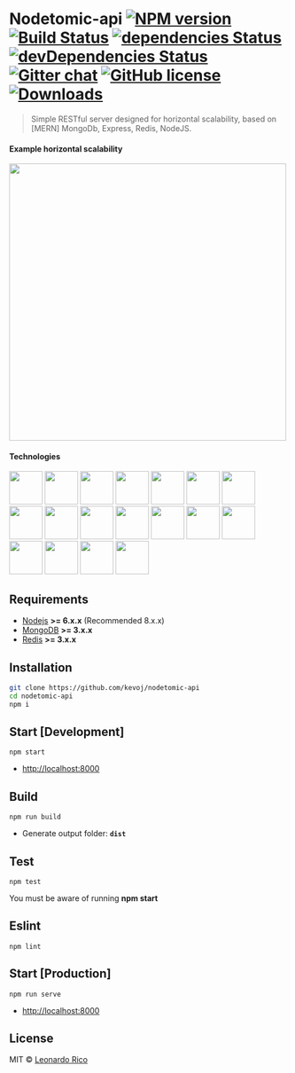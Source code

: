 # Nodetomic-api [![NPM version](https://badge.fury.io/js/nodetomic-api.svg)](https://npmjs.org/package/nodetomic-api) [![Build Status](https://travis-ci.org/kevoj/nodetomic-api.svg?branch=master)](https://travis-ci.org/kevoj/nodetomic-api) [![dependencies Status](https://david-dm.org/kevoj/nodetomic-api/status.svg)](https://david-dm.org/kevoj/nodetomic-api) [![devDependencies Status](https://david-dm.org/kevoj/nodetomic-api/dev-status.svg)](https://david-dm.org/kevoj/nodetomic-api?type=dev) [![Gitter chat](https://img.shields.io/gitter/room/kevoj/scaling-fullstack.svg)](https://gitter.im/scaling-fullstack/Lobby) [![GitHub license](https://img.shields.io/badge/license-MIT-green.svg?style=flat-square)](https://raw.githubusercontent.com/kevoj/nodetomic-api/master/LICENSE) [![Downloads](https://img.shields.io/npm/dt/nodetomic-api.svg?style=flat-square)](https://npmjs.org/package/nodetomic-api)

> Simple RESTful server designed for horizontal scalability, based on [MERN] MongoDb, Express, Redis, NodeJS.

#### Example horizontal scalability

<img src="https://applicationarchitecture.files.wordpress.com/2010/06/f0028-horizontal-scalability-typical-scenario.png" width="500">

#### Technologies

<a><img src="http://solucionesit.ldtsynergy.com/-/Srvs015/MongoDB/file/view/mongodb.png/547250106/315x368/mongodb.png" width="60"></a>
<a><img src="http://code.runnable.com/images/provider-icons/icon-express-alt.svg" width="60"></a>
<a><img src="https://chris.lu/upload/images/redis.png" width="60"></a>
<a><img src="http://oraclelinuxworld.com/wp-content/uploads/2016/01/NodeJS-Small-Blog-Feature-Image-.jpg" width="60"></a>
<a><img src="http://www.themightycribb.com/wp-content/uploads/2016/08/gulpjs-logo.jpg" width="60"></a>
<a><img src="https://cms-assets.tutsplus.com/uploads/users/16/posts/24511/preview_image/babel-1.png" width="60"></a>
<a><img src="https://avatars0.githubusercontent.com/u/8770005?v=3&s=400" width="60"></a>
<a><img src="http://bluebirdjs.com/img/logo.png" width="60"></a>
<a><img src="https://nodemon.io/nodemon.svg" width="60"></a>
<a><img src="https://pbs.twimg.com/profile_images/599259952574693376/DMrPoJtc.png" width="60"></a>
<a><img src="http://www.erikasland.com/static/images/mongoose.png" width="60"></a>
<a><img src="https://nr-platform.s3.amazonaws.com/uploads/platform/published_extension/branding_icon/300/PKpktytKH9.png" width="60"></a>
<a><img src="https://awesomes.oss-cn-beijing.aliyuncs.com/repo/151017151426-82-1.jpg?x-oss-process=style/repo" width="60"></a>
<a><img src="https://seeklogo.com/images/E/eslint-logo-DDFB6EBCF6-seeklogo.com.png" width="60"></a>
<a><img src="https://avatars3.githubusercontent.com/u/2824157?v=3&s=400" width="60"></a>
<a><img src="https://i2.wp.com/community.nodemailer.com/wp-content/uploads/2015/10/n2-2.png?fit=422%2C360&ssl=1" width="60"></a>
<a><img src="https://avatars2.githubusercontent.com/u/7658037?v=3&s=400" width="60"></a>
<a><img src="https://cdn.travis-ci.org/images/logos/TravisCI-Mascot-1-20feeadb48fc2492ba741d89cb5a5c8a.png" width="60"></a>


## Requirements

- [Nodejs](https://nodejs.org) **>= 6.x.x** (Recommended 8.x.x)
- [MongoDB](https://www.mongodb.com)  **>= 3.x.x**
- [Redis](https://redis.io)  **>= 3.x.x**

## Installation

```bash
git clone https://github.com/kevoj/nodetomic-api
cd nodetomic-api
npm i
```
## Start [Development]

`npm start`

*  <http://localhost:8000>

## Build

`npm run build`

* Generate output folder: **`dist`**

## Test

`npm test`

You must be aware of running **npm start**

## Eslint

`npm lint`

## Start [Production]

`npm run serve`

* <http://localhost:8000>

## License

MIT © [Leonardo Rico](https://github.com/kevoj/nodetomic-api/blob/master/LICENSE)
